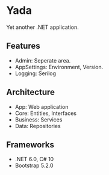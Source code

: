 # Yada

Yet another .NET application.

## Features

- Admin: Seperate area.
- AppSettings: Environment, Version.
- Logging: Serilog

## Architecture

- App: Web application
- Core: Entities, Interfaces
- Business: Services
- Data: Repositories

## Frameworks

- .NET 6.0, C# 10
- Bootstrap 5.2.0
